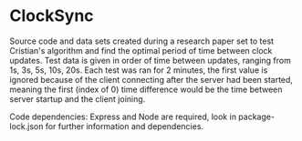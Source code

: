 # ClockSync
Source code and data sets created during a research paper set to test Cristian's algorithm
and find the optimal period of time between clock updates. Test data is given in order of
time between updates, ranging from 1s, 3s, 5s, 10s, 20s. Each test was ran for 2 minutes,
the first value is ignored because of the client connecting after the server had been
started, meaning the first (index of 0) time difference would be the time between server startup and the client
joining.

Code dependencies:
Express and Node are required, look in package-lock.json for further information and dependencies.
